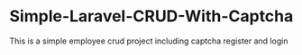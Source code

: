 # Simple-Laravel-CRUD-With-Captcha
This is a simple employee crud project including captcha register and login 
